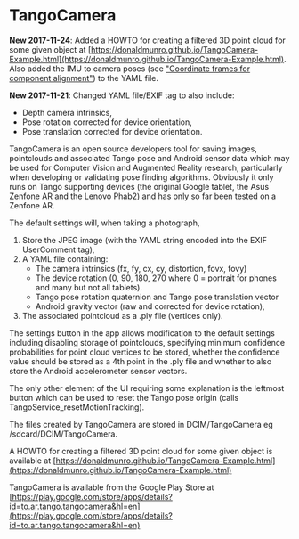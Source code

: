 # TangoCamera
**New 2017-11-24**: Added a HOWTO for creating a filtered 3D point cloud for some given object at
[https://donaldmunro.github.io/TangoCamera-Example.html](https://donaldmunro.github.io/TangoCamera-Example.html).
Also added the IMU to camera poses (see ["Coordinate frames for component alignment"](https://developers.google.com/tango/overview/frames-of-reference#coordinate_frames_for_component_alignment)) to
the YAML file.

**New 2017-11-21**: Changed YAML file/EXIF tag to also include:
- Depth camera intrinsics,
- Pose rotation corrected for device orientation,
- Pose translation corrected for device orientation.

TangoCamera is an open source developers tool for saving images,
pointclouds and associated Tango pose and Android sensor data which may
be used for Computer Vision and Augmented Reality research,
particularly when developing or validating pose finding algorithms.
Obviously it only runs on Tango supporting devices (the original Google tablet, the Asus Zenfone AR and the Lenovo Phab2) and has only so far been tested on a Zenfone AR.

The default settings will, when taking a photograph,

1. Store the JPEG image (with the YAML string encoded into the EXIF UserComment tag),
2. A YAML file containing:
    - The camera intrinsics (fx, fy, cx, cy, distortion, fovx, fovy)
    - The device rotation (0, 90, 180, 270 where 0 = portrait for phones
 and many but not all tablets).
    - Tango pose rotation quaternion and Tango pose translation vector
    - Android gravity vector (raw and corrected for device rotation),
3. The associated pointcloud as a .ply file (vertices only).

The settings button in the app allows modification to the default settings including disabling storage of pointclouds, specifying minimum confidence probabilities for point cloud vertices to be stored, whether the confidence value should be stored as a 4th point in the .ply file and whether to also store the Android accelerometer sensor vectors.

The only other element of the UI requiring some explanation is the leftmost button which can be used to reset the Tango pose origin (calls TangoService_resetMotionTracking).

The files created by TangoCamera are stored in DCIM/TangoCamera eg /sdcard/DCIM/TangoCamera.

A HOWTO for creating a filtered 3D point cloud for some given object is available at
[https://donaldmunro.github.io/TangoCamera-Example.html](https://donaldmunro.github.io/TangoCamera-Example.html)

TangoCamera is available from the Google Play Store at [https://play.google.com/store/apps/details?id=to.ar.tango.tangocamera&hl=en](https://play.google.com/store/apps/details?id=to.ar.tango.tangocamera&hl=en)

